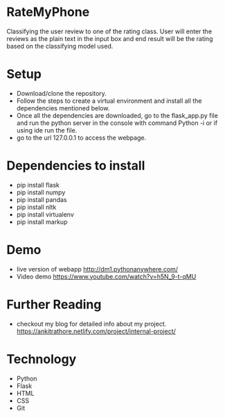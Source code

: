 # RateMyPhone
Classifying the user review to one of the rating class. User will enter the reviews as the plain text in the input box and end result will be the rating based on the classifying model used.

# Setup
- Download/clone the repository.
- Follow the steps to create a virtual environment and install all the dependencies mentioned below.
- Once all the dependencies are downloaded, go to the flask_app.py file and run the python server in the console with command Python -i or if using ide run the file.
- go to the url 127.0.0.1 to access the webpage.

# Dependencies to install
- pip install flask
- pip install numpy
- pip install pandas
- pip install nltk
- pip install virtualenv
- pip install markup

# Demo
- live version of webapp http://dm1.pythonanywhere.com/
- Video demo https://www.youtube.com/watch?v=h5N_9-t-qMU

# Further Reading
- checkout my blog for detailed info about my project. https://ankitrathore.netlify.com/project/internal-project/

# Technology
- Python
- Flask
- HTML
- CSS
- Git
